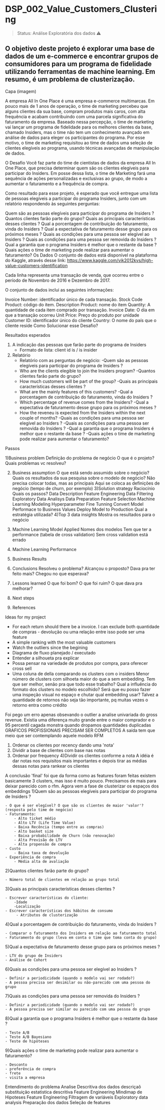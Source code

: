 # DSP_002_Value_Customers_Clustering
> Status: Análise Exploratória dos dados ⚠️
## O objetivo deste projeto é explorar uma base de dados de um e-commerce e encontrar grupos de consumidores para um programa de fidelidade utilizando ferramentas de machine learning. Em resumo, é um problema de clusterização.

Capa (imagem)

A empresa All In One Place é uma empresa e-commerce multimarcas. Em pouco mais de 1 anos de operação, o time de marketing percebeu que alguns clientes da sua base, compram produtos mais caros, com alta frequência e acabam contribuindo com uma parcela significativa do faturamento da empresa. Baseado nessa percepção, o time de marketing vai lançar um programa de fidelidade para os melhores clientes da base, chamado Insiders, mas o time não tem um conhecimento avançado em análise de dados para eleger os participantes do programa.
Por esse motivo, o time de marketing requisitou ao time de dados uma seleção de clientes elegíveis ao programa, usando técnicas avançadas de manipulação de dados.

O Desafio
Você faz parte do time de cientistas de dados da empresa All In One Place, que precisa determinar quem são os clientes elegíveis para participar do Insiders. Em posse dessa lista, o time de Marketing fará uma sequência de ações personalizadas e exclusivas ao grupo, de modo a aumentar o faturamento e a frequência de compra.

Como resultado para esse projeto, é esperado que você entregue uma lista de pessoas elegíveis a participar do programa Insiders, junto com um relatório respondendo às seguintes perguntas:

Quem são as pessoas elegíveis para participar do programa de Insiders ?
Quantos clientes farão parte do grupo?
Quais as principais características desses clientes ?
Qual a porcentagem de contribuição do faturamento, vinda do Insiders ?
Qual a expectativa de faturamento desse grupo para os próximos meses ?
Quais as condições para uma pessoa ser elegível ao Insiders ?
Quais as condições para uma pessoa ser removida do Insiders ?
Qual a garantia que o programa Insiders é melhor que o restante da base ?
Quais ações o time de marketing pode realizar para aumentar o faturamento?
Os Dados
O conjunto de dados está disponível na plataforma do Kaggle, através desse link: https://www.kaggle.com/vik2012kvs/high-value-customers-identification 

Cada linha representa uma transação de venda, que ocorreu entre o período de Novembro de 2016 e Dezembro de 2017.

O conjunto de dados inclui as seguintes informações:

Invoice Number: identificador único de cada transação.
Stock Code Product: código do item.
Description Product: nome do item
Quantity: A quantidade de cada item comprado por transação.
Invoice Date: O dia em que a transação ocorreu
Unit Price: Preço do produto por unidade
Customer ID: identificador único do cliente
Country: O nome do país que o cliente reside
Como Solucionar esse Desafio?

Resultados esperados

1. A indicação das pessoas que farão parte do programa de Insiders
    - Formato de lista: client id is / is insider
2. Relatório
    - Relatório com as perguntas de negócio:
    -Quem são as pessoas elegíveis para participar do programa de Insiders ?
    - Who are the clients elegible to join the Insiders program?
    -Quantos clientes farão parte do grupo?
    - How much customers will be part of the group?
    -Quais as principais características desses clientes ?
    - What are the mainly features of this customers?
    -Qual a porcentagem de contribuição do faturamento, vinda do Insiders ?
    - Which percentage of revenue comes from the Insiders?
    -Qual a expectativa de faturamento desse grupo para os próximos meses ?
    - How the reveneu is expected from the Insiders within the next couple of months?
    -Quais as condições para uma pessoa ser elegível ao Insiders ?
    -Quais as condições para uma pessoa ser removida do Insiders ?
    -Qual a garantia que o programa Insiders é melhor que o restante da base ?
    -Quais ações o time de marketing pode realizar para aumentar o faturamento?

Passos

1)Business problem
	Definição do problema de negócio
	O que é o projeto? Quais problemas vc resolveu?

2) Business assumption
	O que está sendo assumido sobre o negócio?
	Quais os resultados da sua pesquisa sobre o modelo de negócio?
	Não precisa colocar todas, mas as principais
	Aqui se coloca as definições de negócio (tempo de churn, por exemplo)
3)Solution strategy
	Raciocínio
	Quais os passos?
Data Description
Feature Engineering
Data Filtering
Exploratory Data Analisys
Data Preparation
Feature Selection
Machine Learning Modeling
Hyperparameter Fine Tunning
Convert Model Performace to Business Values
Deploy Model to Production
	Qual a estratégia utilizada?
4)Top 3 data insights
	Mostra os resultados para o negócio
5) Machine Learning Model Applied
	Nomes dos modelos
	Tem que ter a performance (tabela de cross validation)
	Sem cross validation está errado
6) Machine Learning Performance
7) Business Results
	
8) Conclusions
	Resolveu o problema?
	Alcançou o proposto?
	Dava pra ter feito mais?
	Chegou no que esperava?
9) Lessons learned
	O que foi bom? O que foi ruim? O que dava pra melhorar?
10) Next steps

11) References

Ideas for my project
 - For each return should there be a invoice. I can exclude both
quantidade de compras - devolução ou uma relação entre isso pode ser uma feature
 - A simple ranking with the most valuable customers
 - Watch the outliers since the begining
 - Diagrama de fluxo planejado / executado
 - Entender a silhoueta pra explicar
 - Possa pensar na variedade de produtos por compra, para oferecer cross sell
 - Uma coluna de della comparando os clusters com o insiders
 Menor número de clusters com silhoeta maior do que a sem embedding. Tem que ser melhor, senão pra que todo esse trabalho?
 Qual a influência do formato dos clusters no modelo escolhido? Será que eu posso fazer uma inspeção visual no espaço e chutar qual embedding usar?
 Talvez a quantidade de retornos não seja tão importante, pq muitas vezes o retorno entra como crédito

Foi pego  um erro apenas obsevando o outlier a analise univariada do gross revenue. Existia uma diferença muito grande entre o maior comprador e o 95 percentil
cagada monstra quando dropamos quantidades duplicadas
GRAFICOS PROFISSIONAIS PRECISAM SER COMPLETOS
A saída tem que meio que ser contemplando aquele modelo RFM
1) Ordenar os clientes por recency dando uma 'nota'
2) Dividir a base de clientes com base nas notas
3) Ordenar por frequency
4)Dividir os clientes conforme a nota 
A idéia é dar notas nos requisitos mais importantes e depois tirar as médias dessas notas para rankear os clientes

A conclusão 'final' foi que da forma como as features foram feitas existem basicamente 3 clusters, mas isso é muito pouco. Precisamos de mais para deixar parecido com o rfm. Agora vem a fase de clusterizar os espaços dos embeddings
1)Quem são as pessoas elegíveis para participar do programa de Insiders ?

    - O que é ser elegível? O que são os clientes de maior 'valor'? (resposta pelo time de negócio)
    - Faturamento:
        - Alto ticket médio
        - Alto LTV (Life Time Value)
        - Baixa Recência (tempo entre as compras)
        - Alto basket size
        - Baixa probabilidade de Churn (não renovação)
        - Alta Previsão de LTV
        - Alta propensão de compra
    - Custo
        - Baixa taxa de devolução
    - Experiência de compra
        - Média alta de avaliação
        
2)Quantos clientes farão parte do grupo?

    - Número total de clientes em relação ao grupo total
    
3)Quais as principais características desses clientes ?

    - Escrever características do cliente:
        -Idade
        -Localização
    - Escrever características dos hábitos de consumo
         - Atributos de clusterização
    
4)Qual a porcentagem de contribuição do faturamento, vinda do Insiders ?

    - Comparar o faturamento dos Insiders em relação ao faturamento total
    - Faturamento do grupo (leva em conta o time que toma conta do grupo)
    
5)Qual a expectativa de faturamento desse grupo para os próximos meses ?

    - LTV do grupo de Insiders
    - Análise de Cohort
    
6)Quais as condições para uma pessoa ser elegível ao Insiders ?

    - Definir a periodicidade (quando o modelo vai ser rodado?)
    - A pessoa precisa ser desimilar ou não-parecido com uma pessoa do grupo

7)Quais as condições para uma pessoa ser removida do Insiders ?

    - Definir a periodicidade (quando o modelo vai ser rodado?)
    - A pessoa precisa ser similar ou parecido com uma pessoa do grupo
    
8)Qual a garantia que o programa Insiders é melhor que o restante da base ?

    - Teste A/B
    - Teste A/B Bayesiano
    - Teste de hipóteses

9)Quais ações o time de marketing pode realizar para aumentar o faturamento?

    - Desconto
    - preferência de compra
    - frete
    - visita a empresa



Entendimento do problema
Analise Descritiva dos dados
descriçaõ
substituição
estatistica descritiva
Feature Engineering
Mindimap de Hipoteses
Feature Engineering
Filtragem de variáveis
Exploratory data analysis
Preparação dos dados
Seleção de features
